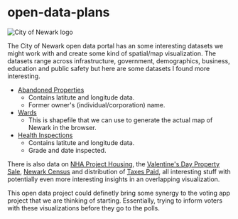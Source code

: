 # open-data-plans

![City of Newark logo](http://www.ci.newark.nj.us/wp-content/uploads/2014/08/logo_CityNewark_600px.png)

The City of Newark open data portal has an some interesting datasets we might work with and create some kind of spatial/map visualization. The datasets range across infrastructure, government, demographics, business, education and public safety but here are some datasets I found more interesting.

- [Abandoned Properties](http://data.ci.newark.nj.us/dataset/abandoned-properties)
  - Contains latitute and longitude data.
  - Former owner's (individual/corporation) name.
- [Wards](http://data.ci.newark.nj.us/dataset/wards)
  - This is shapefile that we can use to generate the actual map of Newark in the browser.
- [Health Inspections](http://data.ci.newark.nj.us/dataset/health-inspections)
  - Contains latitute and longitude data.
  - Grade and date inspected.

There is also data on [NHA Project Housing](http://data.ci.newark.nj.us/dataset/nha-projects), the [Valentine's Day Property Sale](http://data.ci.newark.nj.us/dataset/valentine-s-day-property-sale), [Newark Census](http://data.ci.newark.nj.us/dataset/newark-census-block-group-polygon) and distribution of [Taxes Paid](http://data.ci.newark.nj.us/dataset/taxes-paid-2014), all interesting stuff with potentially even more interesting insights in an overlapping visualization.

This open data project could definetly bring some synergy to the voting app project that we are thinking of starting. Essentially, trying to inform voters with these visualizations before they go to the polls.
